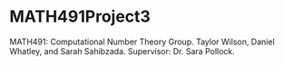 # MATH491Project3
MATH491: Computational Number Theory Group. Taylor Wilson, Daniel Whatley, and Sarah Sahibzada. Supervisor: Dr. Sara Pollock.
 
